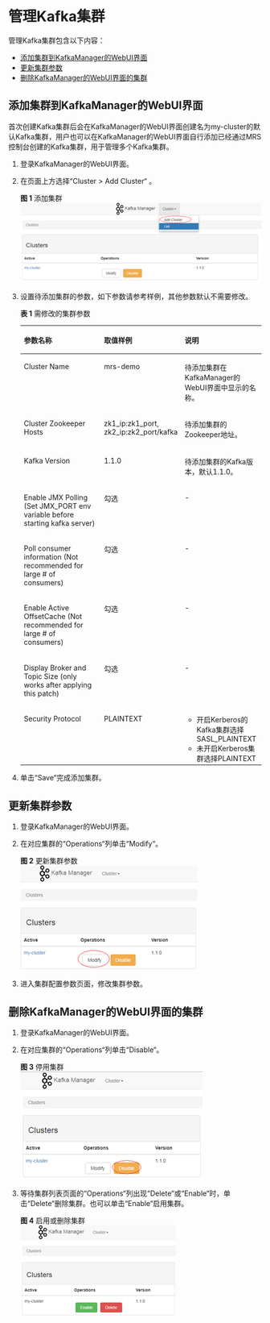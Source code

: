# 管理Kafka集群<a name="ZH-CN_TOPIC_0156828071"></a>

管理Kafka集群包含以下内容：

-   [添加集群到KafkaManager的WebUI界面](#section8713185103014)
-   [更新集群参数](#section776745110472)
-   [删除KafkaManager的WebUI界面的集群](#section656918369521)

## 添加集群到KafkaManager的WebUI界面<a name="section8713185103014"></a>

首次创建Kafka集群后会在KafkaManager的WebUI界面创建名为my-cluster的默认Kafka集群，用户也可以在KafkaManager的WebUI界面自行添加已经通过MRS控制台创建的Kafka集群，用于管理多个Kafka集群。

1.  登录KafkaManager的WebUI界面。
2.  在页面上方选择“Cluster \> Add Cluster“  。

    **图 1**  添加集群<a name="fig06211347173620"></a>  
    ![](figures/添加集群.png "添加集群")

3.  设置待添加集群的参数，如下参数请参考样例，其他参数默认不需要修改。

    **表 1**  需修改的集群参数

    <a name="table19287112011164"></a>
    <table><thead align="left"><tr id="row142881620161613"><th class="cellrowborder" valign="top" width="33.33333333333333%" id="mcps1.2.4.1.1"><p id="p428832019167"><a name="p428832019167"></a><a name="p428832019167"></a>参数名称</p>
    </th>
    <th class="cellrowborder" valign="top" width="33.33333333333333%" id="mcps1.2.4.1.2"><p id="p1728811208167"><a name="p1728811208167"></a><a name="p1728811208167"></a>取值样例</p>
    </th>
    <th class="cellrowborder" valign="top" width="33.33333333333333%" id="mcps1.2.4.1.3"><p id="p16288152012163"><a name="p16288152012163"></a><a name="p16288152012163"></a>说明</p>
    </th>
    </tr>
    </thead>
    <tbody><tr id="row1328842018161"><td class="cellrowborder" valign="top" width="33.33333333333333%" headers="mcps1.2.4.1.1 "><p id="p112881820151615"><a name="p112881820151615"></a><a name="p112881820151615"></a>Cluster Name</p>
    </td>
    <td class="cellrowborder" valign="top" width="33.33333333333333%" headers="mcps1.2.4.1.2 "><p id="p15288820191616"><a name="p15288820191616"></a><a name="p15288820191616"></a>mrs-demo</p>
    </td>
    <td class="cellrowborder" valign="top" width="33.33333333333333%" headers="mcps1.2.4.1.3 "><p id="p4288192015161"><a name="p4288192015161"></a><a name="p4288192015161"></a>待添加集群在KafkaManager的WebUI界面中显示的名称。</p>
    </td>
    </tr>
    <tr id="row428816206164"><td class="cellrowborder" valign="top" width="33.33333333333333%" headers="mcps1.2.4.1.1 "><p id="p1528819204161"><a name="p1528819204161"></a><a name="p1528819204161"></a>Cluster Zookeeper Hosts</p>
    </td>
    <td class="cellrowborder" valign="top" width="33.33333333333333%" headers="mcps1.2.4.1.2 "><p id="p569618424174"><a name="p569618424174"></a><a name="p569618424174"></a>zk1_ip:zk1_port, zk2_ip:zk2_port/kafka</p>
    </td>
    <td class="cellrowborder" valign="top" width="33.33333333333333%" headers="mcps1.2.4.1.3 "><p id="p62881220171610"><a name="p62881220171610"></a><a name="p62881220171610"></a>待添加集群的Zookeeper地址。</p>
    </td>
    </tr>
    <tr id="row192882020131615"><td class="cellrowborder" valign="top" width="33.33333333333333%" headers="mcps1.2.4.1.1 "><p id="p2288520111616"><a name="p2288520111616"></a><a name="p2288520111616"></a>Kafka Version</p>
    </td>
    <td class="cellrowborder" valign="top" width="33.33333333333333%" headers="mcps1.2.4.1.2 "><p id="p1128892081611"><a name="p1128892081611"></a><a name="p1128892081611"></a>1.1.0</p>
    </td>
    <td class="cellrowborder" valign="top" width="33.33333333333333%" headers="mcps1.2.4.1.3 "><p id="p072102521813"><a name="p072102521813"></a><a name="p072102521813"></a>待添加集群的Kafka版本，默认1.1.0。</p>
    </td>
    </tr>
    <tr id="row1225617469305"><td class="cellrowborder" valign="top" width="33.33333333333333%" headers="mcps1.2.4.1.1 "><p id="p102561146143014"><a name="p102561146143014"></a><a name="p102561146143014"></a>Enable JMX Polling (Set JMX_PORT env variable before starting kafka server)</p>
    </td>
    <td class="cellrowborder" valign="top" width="33.33333333333333%" headers="mcps1.2.4.1.2 "><p id="p0256546113015"><a name="p0256546113015"></a><a name="p0256546113015"></a>勾选</p>
    </td>
    <td class="cellrowborder" valign="top" width="33.33333333333333%" headers="mcps1.2.4.1.3 "><p id="p14256134613010"><a name="p14256134613010"></a><a name="p14256134613010"></a>-</p>
    </td>
    </tr>
    <tr id="row162881620111612"><td class="cellrowborder" valign="top" width="33.33333333333333%" headers="mcps1.2.4.1.1 "><p id="p034693182215"><a name="p034693182215"></a><a name="p034693182215"></a>Poll consumer information (Not recommended for large # of consumers)</p>
    </td>
    <td class="cellrowborder" valign="top" width="33.33333333333333%" headers="mcps1.2.4.1.2 "><p id="p144891512219"><a name="p144891512219"></a><a name="p144891512219"></a>勾选</p>
    </td>
    <td class="cellrowborder" valign="top" width="33.33333333333333%" headers="mcps1.2.4.1.3 "><p id="p19289720161616"><a name="p19289720161616"></a><a name="p19289720161616"></a>-</p>
    </td>
    </tr>
    <tr id="row228922016166"><td class="cellrowborder" valign="top" width="33.33333333333333%" headers="mcps1.2.4.1.1 "><p id="p634693202212"><a name="p634693202212"></a><a name="p634693202212"></a>Enable Active OffsetCache (Not recommended for large # of consumers)</p>
    </td>
    <td class="cellrowborder" valign="top" width="33.33333333333333%" headers="mcps1.2.4.1.2 "><p id="p1048715519225"><a name="p1048715519225"></a><a name="p1048715519225"></a>勾选</p>
    </td>
    <td class="cellrowborder" valign="top" width="33.33333333333333%" headers="mcps1.2.4.1.3 "><p id="p14289182017162"><a name="p14289182017162"></a><a name="p14289182017162"></a>-</p>
    </td>
    </tr>
    <tr id="row79341058112113"><td class="cellrowborder" valign="top" width="33.33333333333333%" headers="mcps1.2.4.1.1 "><p id="p14935115817216"><a name="p14935115817216"></a><a name="p14935115817216"></a>Display Broker and Topic Size (only works after applying this patch)</p>
    </td>
    <td class="cellrowborder" valign="top" width="33.33333333333333%" headers="mcps1.2.4.1.2 "><p id="p10935458102110"><a name="p10935458102110"></a><a name="p10935458102110"></a>勾选</p>
    </td>
    <td class="cellrowborder" valign="top" width="33.33333333333333%" headers="mcps1.2.4.1.3 "><p id="p1693585822118"><a name="p1693585822118"></a><a name="p1693585822118"></a>-</p>
    </td>
    </tr>
    <tr id="row201616212229"><td class="cellrowborder" valign="top" width="33.33333333333333%" headers="mcps1.2.4.1.1 "><p id="p10288182011169"><a name="p10288182011169"></a><a name="p10288182011169"></a>Security Protocol</p>
    </td>
    <td class="cellrowborder" valign="top" width="33.33333333333333%" headers="mcps1.2.4.1.2 "><p id="p162881620171616"><a name="p162881620171616"></a><a name="p162881620171616"></a>PLAINTEXT</p>
    </td>
    <td class="cellrowborder" valign="top" width="33.33333333333333%" headers="mcps1.2.4.1.3 "><a name="ul1533223923116"></a><a name="ul1533223923116"></a><ul id="ul1533223923116"><li>开启Kerberos的Kafka集群选择SASL_PLAINTEXT</li><li>未开启Kerberos集群选择PLAINTEXT</li></ul>
    </td>
    </tr>
    </tbody>
    </table>

4.  单击“Save“完成添加集群。

## 更新集群参数<a name="section776745110472"></a>

1.  登录KafkaManager的WebUI界面。
2.  在对应集群的“Operations“列单击“Modify“。

    **图 2**  更新集群参数<a name="fig6644193915811"></a>  
    ![](figures/更新集群参数.png "更新集群参数")

3.  进入集群配置参数页面，修改集群参数。

## 删除KafkaManager的WebUI界面的集群<a name="section656918369521"></a>

1.  登录KafkaManager的WebUI界面。
2.  在对应集群的“Operations“列单击“Disable“。

    **图 3**  停用集群<a name="fig148908447119"></a>  
    ![](figures/停用集群.png "停用集群")

3.  等待集群列表页面的“Operations“列出现“Delete“或“Enable“时，单击“Delete“删除集群。也可以单击“Enable“启用集群。

    **图 4**  启用或删除集群<a name="fig1388733119417"></a>  
    ![](figures/启用或删除集群.png "启用或删除集群")


